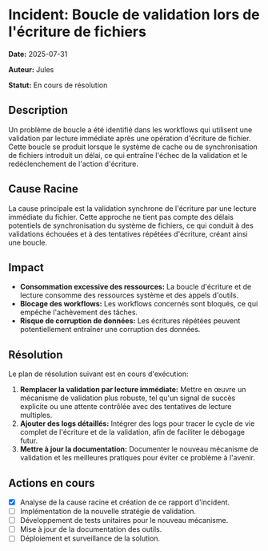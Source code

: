 # Incident: Boucle de validation lors de l'écriture de fichiers

**Date:** 2025-07-31

**Auteur:** Jules

**Statut:** En cours de résolution

## Description

Un problème de boucle a été identifié dans les workflows qui utilisent une validation par lecture immédiate après une opération d'écriture de fichier. Cette boucle se produit lorsque le système de cache ou de synchronisation de fichiers introduit un délai, ce qui entraîne l'échec de la validation et le redéclenchement de l'action d'écriture.

## Cause Racine

La cause principale est la validation synchrone de l'écriture par une lecture immédiate du fichier. Cette approche ne tient pas compte des délais potentiels de synchronisation du système de fichiers, ce qui conduit à des validations échouées et à des tentatives répétées d'écriture, créant ainsi une boucle.

## Impact

- **Consommation excessive des ressources:** La boucle d'écriture et de lecture consomme des ressources système et des appels d'outils.
- **Blocage des workflows:** Les workflows concernés sont bloqués, ce qui empêche l'achèvement des tâches.
- **Risque de corruption de données:** Les écritures répétées peuvent potentiellement entraîner une corruption des données.

## Résolution

Le plan de résolution suivant est en cours d'exécution:

1. **Remplacer la validation par lecture immédiate:** Mettre en œuvre un mécanisme de validation plus robuste, tel qu'un signal de succès explicite ou une attente contrôlée avec des tentatives de lecture multiples.
2. **Ajouter des logs détaillés:** Intégrer des logs pour tracer le cycle de vie complet de l'écriture et de la validation, afin de faciliter le débogage futur.
3. **Mettre à jour la documentation:** Documenter le nouveau mécanisme de validation et les meilleures pratiques pour éviter ce problème à l'avenir.

## Actions en cours

- [x] Analyse de la cause racine et création de ce rapport d'incident.
- [ ] Implémentation de la nouvelle stratégie de validation.
- [ ] Développement de tests unitaires pour le nouveau mécanisme.
- [ ] Mise à jour de la documentation des outils.
- [ ] Déploiement et surveillance de la solution.
